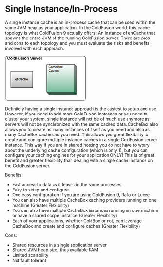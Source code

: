 # Single Instance/In-Process

A single instance cache is an in-process cache that can be used within the same JVM heap as your application. In the ColdFusion world, this cache topology is what ColdFusion 9 actually offers: An instance of ehCache that spawns the entire JVM of the running ColdFusion server. There are pros and cons to each topology and you must evaluate the risks and benefits involved with each approach.

<img src="../images/cachebox_topology_singleinstance.png">

Definitely having a single instance approach is the easiest to setup and use. However, if you need to add more ColdFusion instances or you need to cluster your system, single instance will not be of much use anymore as servers will not be synchronized with the same cached data. CacheBox also allows you to create as many instances of itself as you need and also as many CacheBox caches as you need. This allows you great flexibility to create and configure multiple instance caches in a single ColdFusion server instance. This way if you are in shared hosting you do not have to worry about the underlying cache configuration (which is only 1), but you can configure your caching engines for your application ONLY! This is of great benefit and greater flexibility than dealing with a single cache instance on the ColdFusion server.

Benefits:

* Fast access to data as it leaves in the same processes
* Easy to setup and configure
* One easy configuration if you are using ColdFusion 9, Railo or Lucee
* You can also have multiple CacheBox caching providers running on one machine (Greater Flexibility)
* You can also have multiple CacheBox instances running on one machine or have a shared scope instance (Greater Flexibility)
* Each of your applications, whether ColdBox or not, can leverage CacheBox and create and configure caches (Greater Flexibility)

Cons:
* Shared resources in a single application server
* Shared JVM heap size, thus available RAM
* Limited scalability
* Not fault tolerant



